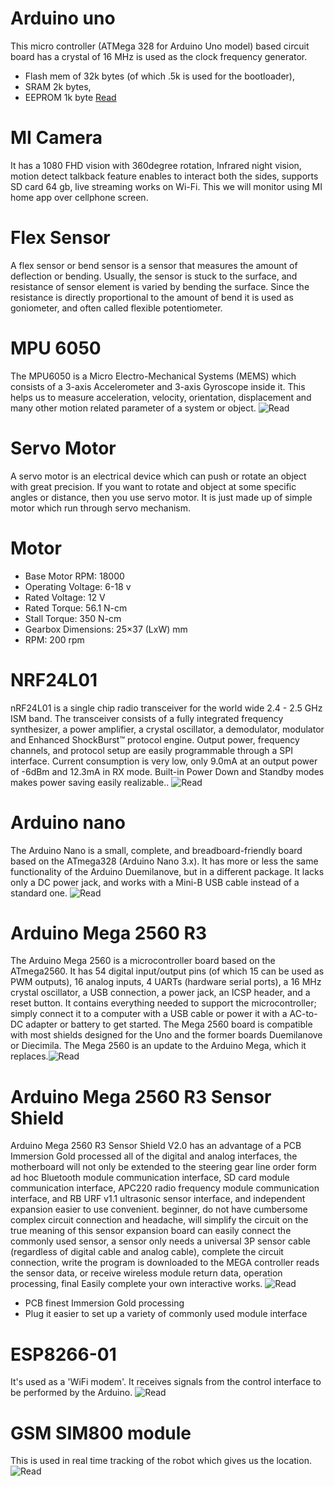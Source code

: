 # Arduino uno

This micro controller (ATMega 328 for Arduino Uno model) based circuit board has a crystal of 16 MHz is used as the clock frequency generator.
* Flash mem of 32k bytes (of which .5k is used for the bootloader),
* SRAM   2k bytes,
* EEPROM 1k byte
[Read](https://store.arduino.cc/usa/arduino-uno-rev3)

# MI Camera

It has a 1080 FHD vision with 360degree rotation, Infrared night vision, motion detect talkback feature enables to interact both the sides, supports SD card 64 gb, live streaming works on Wi-Fi. This we will monitor using MI home app over cellphone screen.

#	Flex Sensor

A flex sensor or bend sensor is a sensor that measures the amount of deflection or bending. Usually, the sensor is stuck to the surface, and resistance of sensor element is varied by bending the surface. Since the resistance is directly proportional to the amount of bend it is used as goniometer, and often called flexible potentiometer.

# MPU 6050

The MPU6050 is a Micro Electro-Mechanical Systems (MEMS) which consists of a 3-axis Accelerometer and 3-axis Gyroscope inside it. This helps us to measure acceleration, velocity, orientation, displacement and many other motion related parameter of a system or object. ![Read](https://invensense.tdk.com/products/motion-tracking/6-axis/mpu-6050/)

#	Servo Motor

A servo motor is an electrical device which can push or rotate an object with great precision. If you want to rotate and object at some specific angles or distance, then you use servo motor. It is just made up of simple motor which run through servo mechanism.

#	Motor

* Base Motor RPM: 18000
* Operating Voltage: 6-18 v
* Rated Voltage: 12 V
* Rated Torque: 56.1 N-cm
* Stall Torque: 350 N-cm
* Gearbox Dimensions: 25×37 (LxW) mm
* RPM: 200 rpm

# NRF24L01

nRF24L01 is a single chip radio transceiver for the world wide 2.4 - 2.5 GHz ISM band. The transceiver consists of a fully integrated frequency synthesizer, a power amplifier, a crystal oscillator, a demodulator, modulator and Enhanced ShockBurst™ protocol engine. Output power, frequency channels, and protocol setup are easily programmable through a SPI interface. Current consumption is very low, only 9.0mA at an output power of -6dBm and 12.3mA in RX mode. Built-in Power Down and Standby modes makes power saving easily realizable.. ![Read](https://www.google.com/url?sa=t&rct=j&q=&esrc=s&source=web&cd=&cad=rja&uact=8&ved=2ahUKEwi3r4mrjOztAhVruVkKHSZ5AA8QFjALegQIBxAC&url=https%3A%2F%2Fwww.sparkfun.com%2Fdatasheets%2FComponents%2FnRF24L01_prelim_prod_spec_1_2.pdf&usg=AOvVaw1BfcUgKixt-goxYYX0I7Nx)

# Arduino nano

The Arduino Nano is a small, complete, and breadboard-friendly board based on the ATmega328 (Arduino Nano 3.x). It has more or less the same functionality of the Arduino Duemilanove, but in a different package. It lacks only a DC power jack, and works with a Mini-B USB cable instead of a standard one. ![Read](https://store.arduino.cc/usa/arduino-nano)

# Arduino Mega 2560 R3

The Arduino Mega 2560 is a microcontroller board based on the ATmega2560. It has 54 digital input/output pins (of which 15 can be used as PWM outputs), 16 analog inputs, 4 UARTs (hardware serial ports), a 16 MHz crystal oscillator, a USB connection, a power jack, an ICSP header, and a reset button. It contains everything needed to support the microcontroller; simply connect it to a computer with a USB cable or power it with a AC-to-DC adapter or battery to get started. The Mega 2560 board is compatible with most shields designed for the Uno and the former boards Duemilanove or Diecimila.
The Mega 2560 is an update to the Arduino Mega, which it replaces.![Read](https://store.arduino.cc/usa/mega-2560-r3)

# Arduino Mega 2560 R3 Sensor Shield 

Arduino Mega 2560 R3 Sensor Shield V2.0 has an advantage of a PCB Immersion Gold processed all of the digital and analog interfaces, the motherboard will not only be extended to the steering gear line order form ad hoc Bluetooth module communication interface, SD card module communication interface, APC220 radio frequency module communication interface, and RB URF v1.1 ultrasonic sensor interface, and independent expansion easier to use convenient. beginner, do not have cumbersome complex circuit connection and headache, will simplify the circuit on the true meaning of this sensor expansion board can easily connect the commonly used sensor, a sensor only needs a universal 3P sensor cable (regardless of digital cable and analog cable), complete the circuit connection, write the program is downloaded to the MEGA controller reads the sensor data, or receive wireless module return data, operation processing, final Easily complete your own interactive works. ![Read](https://robu.in/product/arduino-mega-2560-r3-sensor-shield-v2-0/)
* PCB finest Immersion Gold processing
* Plug it easier to set up a variety of commonly used module interface

# ESP8266-01 

It's used as a 'WiFi modem'. It receives signals from the control interface to be performed by the Arduino. ![Read](https://www.espressif.com/en/products/socs/esp8266)

# GSM SIM800 module

This is used in real time tracking of the robot which gives us the location. ![Read](https://simcom.ee/modules/gsm-gprs/sim800/)

